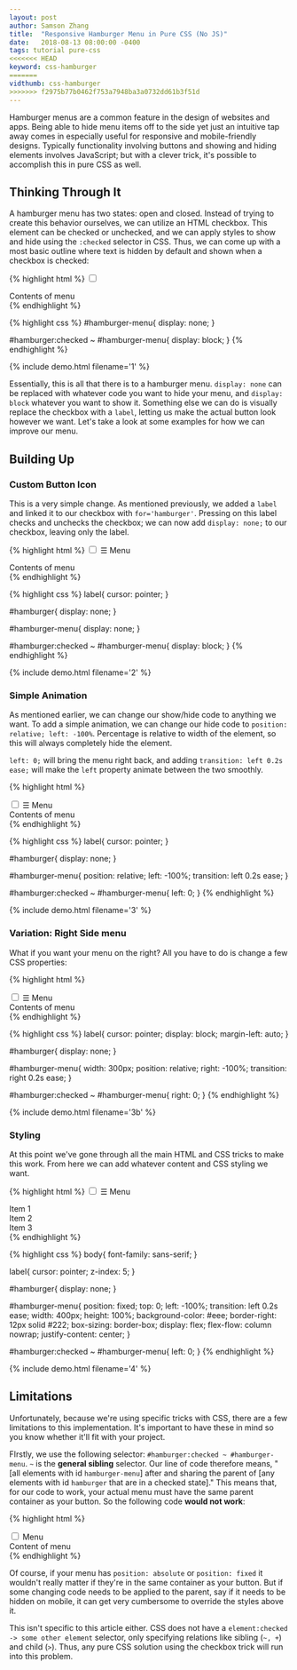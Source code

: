 ```yaml
---
layout: post
author: Samson Zhang
title:  "Responsive Hamburger Menu in Pure CSS (No JS)"
date:   2018-08-13 08:00:00 -0400
tags: tutorial pure-css
<<<<<<< HEAD
keyword: css-hamburger
=======
vidthumb: css-hamburger
>>>>>>> f2975b77b0462f753a7948ba3a0732dd61b3f51d
---
```


Hamburger menus are a common feature in the design of websites and apps. Being able to hide menu items off to the side yet just an intuitive tap away comes in especially useful for responsive and mobile-friendly designs. Typically functionality involving buttons and showing and hiding elements involves JavaScript; but with a clever trick, it's possible to accomplish this in pure CSS as well.

<!--break-->

## Thinking Through It

A hamburger menu has two states: open and closed. Instead of trying to create this behavior ourselves, we can utilize an HTML checkbox. This element can be checked or unchecked, and we can apply styles to show and hide using the `:checked` selector in CSS. Thus, we can come up with a most basic outline where text is hidden by default and shown when a checkbox is checked:

{% highlight html %}
<input type='checkbox' id='hamburger'>
<div id='hamburger-menu'>
  Contents of menu
</div>
{% endhighlight %}

{% highlight css %}
#hamburger-menu{
  display: none;
}

#hamburger:checked ~ #hamburger-menu{
  display: block;
}
{% endhighlight %}

{% include demo.html filename='1' %}

Essentially, this is all that there is to a hamburger menu. `display: none` can be replaced with whatever code you want to hide your menu, and `display: block` whatever you want to show it. Something else we can do is visually replace the checkbox with a `label`, letting us make the actual button look however we want. Let's take a look at some examples for how we can improve our menu.

## Building Up

### Custom Button Icon

This is a very simple change. As mentioned previously, we added a `label` and linked it to our checkbox with `for='hamburger'`. Pressing on this label checks and unchecks the checkbox; we can now add `display: none;` to our checkbox, leaving only the label.

{% highlight html %}
<input type='checkbox' id='hamburger'>
<label for='hamburger'>☰ Menu</label>
<div id='hamburger-menu'>
  Contents of menu
</div>
{% endhighlight %}

{% highlight css %}
label{
  cursor: pointer;
}

#hamburger{
  display: none;
}

#hamburger-menu{
  display: none;
}

#hamburger:checked ~ #hamburger-menu{
  display: block;
}
{% endhighlight %}

{% include demo.html filename='2' %}

### Simple Animation

As mentioned earlier, we can change our show/hide code to anything we want. To add a simple animation, we can change our hide code to `position: relative; left: -100%`. Percentage is relative to width of the element, so this will always completely hide the element.

`left: 0;` will bring the menu right back, and adding `transition: left 0.2s ease;` will make the `left` property animate between the two smoothly.

{% highlight html %}
<!--NOT CHANGED-->
<input type='checkbox' id='hamburger'>
<label for='hamburger'>☰ Menu</label>
<div id='hamburger-menu'>
  Contents of menu
</div>
{% endhighlight %}

{% highlight css %}
label{
  cursor: pointer;
}

#hamburger{
  display: none;
}

#hamburger-menu{
  position: relative;
  left: -100%;
  transition: left 0.2s ease;
}

#hamburger:checked ~ #hamburger-menu{
  left: 0;
}
{% endhighlight %}

{% include demo.html filename='3' %}

### Variation: Right Side menu

What if you want your menu on the right? All you have to do is change a few CSS properties:

{% highlight html %}
<!--NOT CHANGED-->
<input type='checkbox' id='hamburger'>
<label for='hamburger'>☰ Menu</label>
<div id='hamburger-menu'>
  Contents of menu
</div>
{% endhighlight %}

{% highlight css %}
label{
  cursor: pointer;
  display: block;
  margin-left: auto;
}

#hamburger{
  display: none;
}

#hamburger-menu{
  width: 300px;
  position: relative;
  right: -100%;
  transition: right 0.2s ease;
}

#hamburger:checked ~ #hamburger-menu{
  right: 0;
}
{% endhighlight %}

{% include demo.html filename='3b' %}

### Styling

At this point we've gone through all the main HTML and CSS tricks to make this work. From here we can add whatever content and CSS styling we want.

{% highlight html %}
<input type='checkbox' id='hamburger'>
<label for='hamburger'>☰ Menu</label>
<div id='hamburger-menu'>
  <div><span>Item 1</span></div>
  <div><span>Item 2</span></div>
  <div><span>Item 3</span></div>
</div>
{% endhighlight %}

{% highlight css %}
body{
  font-family: sans-serif;
}

label{
  cursor: pointer;
  z-index: 5;
}

#hamburger{
  display: none;
}

#hamburger-menu{
  position: fixed;
  top: 0;
  left: -100%;
  transition: left 0.2s ease;
  width: 400px;
  height: 100%;
  background-color: #eee;
  border-right: 12px solid #222;
  box-sizing: border-box;
  display: flex;
  flex-flow: column nowrap;
  justify-content: center;
}

#hamburger:checked ~ #hamburger-menu{
  left: 0;
}
{% endhighlight %}

{% include demo.html filename='4' %}

## Limitations

Unfortunately, because we're using specific tricks with CSS, there are a few limitations to this implementation. It's important to have these in mind so you know whether it'll fit with your project.

FIrstly, we use the following selector: `#hamburger:checked ~ #hamburger-menu`. `~` is the **general sibling** selector. Our line of code therefore means, "[all elements with id `hamburger-menu`] after and sharing the parent of [any elements with id `hamburger` that are in a checked state]." This means that, for our code to work, your actual menu must have the same parent container as your button. So the following code **would not work**:

{% highlight html %}
<div class='topbar'></div>
  <input type='checkbox' id='hamburger'>
  <label for='hamburger'>Menu</label>
</div>
<div id='hamburger-menu'>
  Content of menu
</div>
{% endhighlight %}

Of course, if your menu has `position: absolute` or `position: fixed` it wouldn't really matter if they're in the same container as your button. But if some changing code needs to be applied to the parent, say if it needs to be hidden on mobile, it can get very cumbersome to override the styles above it.

This isn't specific to this article either. CSS does not have a `element:checked -> some other element` selector, only specifying relations like sibling (`~, +`) and child (`>`). Thus, any pure CSS solution using the checkbox trick will run into this problem.
